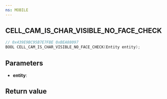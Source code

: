 ```yaml
---
ns: MOBILE
---
```

## CELL_CAM_IS_CHAR_VISIBLE_NO_FACE_CHECK

```c
// 0x439E9BC95B7E7FBE 0xBEA88097
BOOL CELL_CAM_IS_CHAR_VISIBLE_NO_FACE_CHECK(Entity entity);
```

## Parameters
* **entity**: 

## Return value
